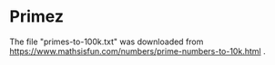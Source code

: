 # Primez
The file "primes-to-100k.txt" was downloaded from https://www.mathsisfun.com/numbers/prime-numbers-to-10k.html .

